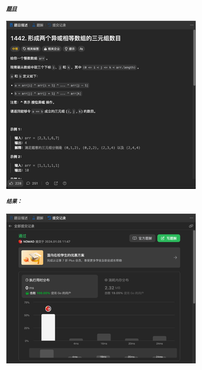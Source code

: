 ##### [题目](https://leetcode.cn/problems/count-triplets-that-can-form-two-arrays-of-equal-xor/description/)
![pic](img.png)
##### 结果：
![pic](result.png)